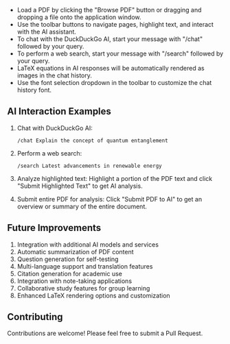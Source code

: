 
- Load a PDF by clicking the "Browse PDF" button or dragging and dropping a file onto the application window.
- Use the toolbar buttons to navigate pages, highlight text, and interact with the AI assistant.
- To chat with the DuckDuckGo AI, start your message with "/chat" followed by your query.
- To perform a web search, start your message with "/search" followed by your query.
- LaTeX equations in AI responses will be automatically rendered as images in the chat history.
- Use the font selection dropdown in the toolbar to customize the chat history font.

## AI Interaction Examples

1. Chat with DuckDuckGo AI:
   ```
   /chat Explain the concept of quantum entanglement
   ```

2. Perform a web search:
   ```
   /search Latest advancements in renewable energy
   ```

3. Analyze highlighted text:
   Highlight a portion of the PDF text and click "Submit Highlighted Text" to get AI analysis.

4. Submit entire PDF for analysis:
   Click "Submit PDF to AI" to get an overview or summary of the entire document.

## Future Improvements

1. Integration with additional AI models and services
2. Automatic summarization of PDF content
3. Question generation for self-testing
4. Multi-language support and translation features
5. Citation generation for academic use
6. Integration with note-taking applications
7. Collaborative study features for group learning
8. Enhanced LaTeX rendering options and customization

## Contributing

Contributions are welcome! Please feel free to submit a Pull Request.

